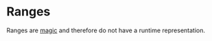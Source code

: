 # Ranges

Ranges are [magic](../feature_list/magic.md) and therefore do not have a runtime representation.
